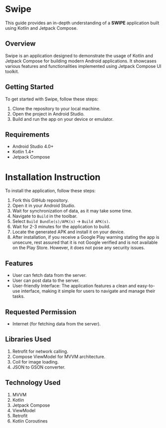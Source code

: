 # Swipe

This guide provides an in-depth understanding of a **SWIPE** application built using Kotlin and Jetpack Compose.

## Overview

Swipe is an application designed to demonstrate the usage of Kotlin and Jetpack Compose for building modern Android applications. It showcases various features and functionalities implemented using Jetpack Compose UI toolkit.

## Getting Started

To get started with Swipe, follow these steps:

1. Clone the repository to your local machine.
2. Open the project in Android Studio.
3. Build and run the app on your device or emulator.

## Requirements

- Android Studio 4.0+
- Kotlin 1.4+
- Jetpack Compose

# Installation Instruction

To install the application, follow these steps:

1. Fork this GitHub repository.
2. Open it in your Android Studio.
3. Wait for synchronization of data, as it may take some time.
4. Navigate to `Build` in the toolbar.
5. Select `Build Bundle(s)/APK(s)` -> `Build APK(s)`.
6. Wait for 2-3 minutes for the application to build.
7. Locate the generated APK and install it on your device.
8. After installation, if you receive a Google Play warning stating the app is unsecure, rest assured that it is not Google verified and is not available on the Play Store. However, it does not pose any security issues.

## Features

- User can fetch data from the server.
- User can post data to the server.
- User-friendly Interface: The application features a clean and easy-to-use interface, making it simple for users to navigate and manage their tasks.

## Requested Permission

- Internet (for fetching data from the server).

## Libraries Used

1. Retrofit for network calling.
2. Compose ViewModel for MVVM architecture.
3. Coil for image loading.
4. JSON to GSON converter.

## Technology Used

1. MVVM
2. Kotlin
3. Jetpack Compose
4. ViewModel
5. Retrofit
6. Kotlin Coroutines



